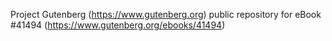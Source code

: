 Project Gutenberg (https://www.gutenberg.org) public repository for eBook #41494 (https://www.gutenberg.org/ebooks/41494)
